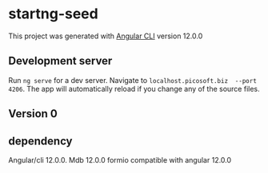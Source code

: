 # startng-seed

This project was generated with [Angular CLI](https://github.com/angular/angular-cli) version 12.0.0

## Development server

Run `ng serve` for a dev server. Navigate to `localhost.picosoft.biz  --port 4206`. The app will automatically reload if you change any of the source files.

## Version 0
## dependency
  Angular/cli 12.0.0.
  Mdb 12.0.0
  formio compatible with angular 12.0.0

